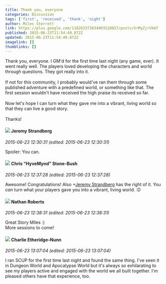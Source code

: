 ```yaml
---
title: Thank you, everyone
categories: Discussion
tags: ['first', 'received', 'thank', 'night']
author: Miles Sterrett
link: https://plus.google.com/118263373034903528037/posts/VrMyZjrVk6f
published: 2015-06-23T11:54:49.872Z
updated: 2015-06-23T11:54:49.872Z
imagelink: []
thumblinks: []
---
```


Thank you, everyone. I GM&#39;d for the first time last night (any game, ever). It went really well. The players loved developing the characters and world through questions. They got really into it. <br /><br />If not for this community, I probably would&#39;ve ran them through some published adventure with a predefined world, or something like that. The first session wouldn&#39;t have received the high praise its received so far.<br /><br />Now let&#39;s hope I can turn what they gave me into a vibrant, living world so that they can live a good story.<br /><br />Thanks!
<div id='comment z122i5xi1xnbgzjpg04cijyxmzztvpg4njw'>
  <h4><img src='{{site.baseurl}}//images/avatars/102595580176380683252_photo.jpg'> Jeremy Strandberg</h4>
      <p><cite>2015-06-23 12:30:31 (edited: 2015-06-23 12:30:31)</cite></p>
        <p>Spoiler: You can.</p>
</div>
        

<div id='comment z122i5xi1xnbgzjpg04cijyxmzztvpg4njw'>
  <h4><img src='{{site.baseurl}}//images/avatars/108053817066303198241_photo.jpg'> Chris “HyveMynd” Stone-Bush</h4>
      <p><cite>2015-06-23 12:37:28 (edited: 2015-06-23 12:37:28)</cite></p>
        <p>Awesome! Congratulations! Also <span class="proflinkWrapper"><span class="proflinkPrefix">+</span><a class="proflink" href="https://plus.google.com/102595580176380683252" oid="102595580176380683252">Jeremy Strandberg</a></span>​ has the right of it. You <i>can</i> turn what your players gave you into a vibrant, living world. :D</p>
</div>
        

<div id='comment z122i5xi1xnbgzjpg04cijyxmzztvpg4njw'>
  <h4><img src='{{site.baseurl}}//images/avatars/117646243340764868749_photo.jpg'> Nathan Roberts</h4>
      <p><cite>2015-06-23 12:38:31 (edited: 2015-06-23 12:38:31)</cite></p>
        <p>Great Story Miles :)<br />More sessions to come!</p>
</div>
        

<div id='comment z122i5xi1xnbgzjpg04cijyxmzztvpg4njw'>
  <h4><img src='{{site.baseurl}}//images/avatars/100309716718451042779_photo.jpg'> Charlie Etheridge-Nunn</h4>
      <p><cite>2015-06-23 13:07:04 (edited: 2015-06-23 13:07:04)</cite></p>
        <p>I ran SCUP for the first time last night and found the same thing. I&#39;ve seen it in Dungeon World and Apocalypse World but it&#39;s always so exhilarating to see my players active and engaged with the world we all built together. I&#39;m pleased others have that experience, too.</p>
</div>
        